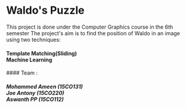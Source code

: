 # Waldo's Puzzle

This project is done under the Computer Graphics course in the 6th semester
The project's aim is to find the position of Waldo in an image using two techniques:
<h4>
	Template Matching(Sliding)<br>
	Machine Learning<br>
</h4>
#### Team :
	<h5>Mohammed Ameen (15CO131) <br>
	Joe Antony (15CO220)<br>
	Aswanth PP (15CO112)</h5>
